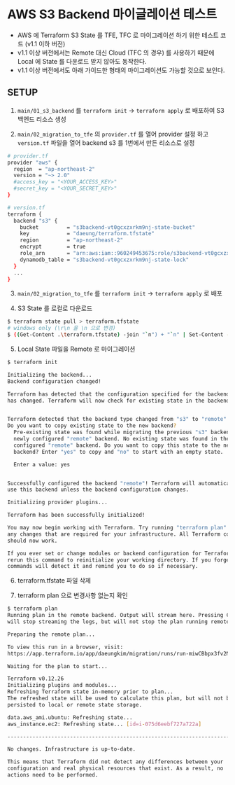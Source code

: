 # AWS S3 Backend 마이글레이션 테스트

- AWS 에 Terraform S3 State 를 TFE, TFC 로 마이그레이션 하기 위한 테스트 코드 (v1.1 이하 버전)
- v1.1 이상 버전에서는 Remote 대신 Cloud (TFC 의 경우) 를 사용하기 때문에 Local 에 State 를 다운로드 받지 않아도 동작한다.
- v1.1 이상 버전에서도 아래 가이드한 형태의 마이그레이션도 가능할 것으로 보인다.
 
## SETUP

1. `main/01_s3_backend`  를 `terraform init` -> `terraform apply` 로 배포하여 S3 백엔드 리소스 생성

2.  `main/02_migration_to_tfe` 의 `provider.tf` 를 열어 provider 설정 하고 `version.tf` 파일을 열어 backend s3 를 1번에서 만든 리소스로 설정 
```bash
# provider.tf
provider "aws" {
  region  = "ap-northeast-2"
  version = "~> 2.0"
  #access_key = "<YOUR_ACCESS_KEY>"
  #secret_key = "<YOUR_SECRET_KEY>"
}

# version.tf
terraform {
  backend "s3" {
    bucket         = "s3backend-vt0gcxzxrkm9nj-state-bucket"
    key            = "daeung/terraform.tfstate"
    region         = "ap-northeast-2"
    encrypt        = true
    role_arn       = "arn:aws:iam::960249453675:role/s3backend-vt0gcxzxrkm9nj-tf-assume-role"
    dynamodb_table = "s3backend-vt0gcxzxrkm9nj-state-lock"
  }
  ...
}

```

3. `main/02_migration_to_tfe` 를 `terraform init` -> `terraform apply` 로 배포

4.  S3 State 를 로컬로 다운로드
```bash
$ terraform state pull > terraform.tfstate
# windows only (\r\n 을 \n 으로 변경)
$ ((Get-Content .\terraform.tfstate) -join "`n") + "`n" | Set-Content -NoNewline .\terraform.tfstate
```

5.  Local State 파일을 Remote 로 마이그레이션
```bash
$ terraform init 

Initializing the backend...
Backend configuration changed!

Terraform has detected that the configuration specified for the backend
has changed. Terraform will now check for existing state in the backends.


Terraform detected that the backend type changed from "s3" to "remote".
Do you want to copy existing state to the new backend?
  Pre-existing state was found while migrating the previous "s3" backend to the
  newly configured "remote" backend. No existing state was found in the newly
  configured "remote" backend. Do you want to copy this state to the new "remote"
  backend? Enter "yes" to copy and "no" to start with an empty state.

  Enter a value: yes


Successfully configured the backend "remote"! Terraform will automatically
use this backend unless the backend configuration changes.

Initializing provider plugins...

Terraform has been successfully initialized!

You may now begin working with Terraform. Try running "terraform plan" to see
any changes that are required for your infrastructure. All Terraform commands
should now work.

If you ever set or change modules or backend configuration for Terraform,
rerun this command to reinitialize your working directory. If you forget, other
commands will detect it and remind you to do so if necessary.
```

6. terraform.tfstate 파일 삭제

7. terraform plan 으로 변경사항 없는지 확인
```bash
$ terraform plan
Running plan in the remote backend. Output will stream here. Pressing Ctrl-C
will stop streaming the logs, but will not stop the plan running remotely.

Preparing the remote plan...

To view this run in a browser, visit:
https://app.terraform.io/app/daeungkim/migration/runs/run-miwCBbpx3fv2NySm

Waiting for the plan to start...

Terraform v0.12.26
Initializing plugins and modules...
Refreshing Terraform state in-memory prior to plan...
The refreshed state will be used to calculate this plan, but will not be
persisted to local or remote state storage.

data.aws_ami.ubuntu: Refreshing state...
aws_instance.ec2: Refreshing state... [id=i-075d6eebf727a722a]

------------------------------------------------------------------------

No changes. Infrastructure is up-to-date.

This means that Terraform did not detect any differences between your
configuration and real physical resources that exist. As a result, no
actions need to be performed.
```